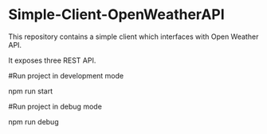 # Simple-Client-OpenWeatherAPI

This repository contains a simple client which interfaces with Open Weather API.

It exposes three REST API.


#Run project in development mode


npm run start

#Run project in debug mode


npm run debug

